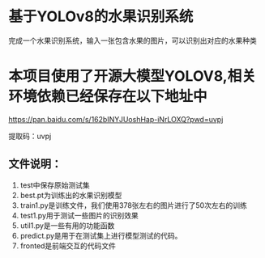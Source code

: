 # 基于YOLOv8的水果识别系统
完成一个水果识别系统，输入一张包含水果的图片，可以识别出对应的水果种类
# 本项目使用了开源大模型YOLOV8,相关环境依赖已经保存在以下地址中
https://pan.baidu.com/s/162bINYJUoshHap-iNrLOXQ?pwd=uvpj

提取码：uvpj

## 文件说明：
1. test中保存原始测试集
2. best.pt为训练出的水果识别模型
3. train1.py是训练文件，我们使用378张左右的图片进行了50次左右的训练
4. test1.py用于测试一些图片的识别效果
5. util1.py是一些有用的功能函数
6. predict.py是用于在测试集上进行模型测试的代码。
7. fronted是前端交互的代码文件

